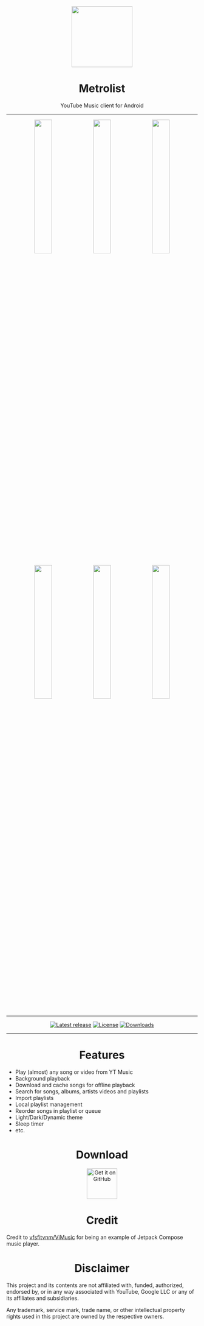 <div align="center">
<img src="https://i.ibb.co/56zhnpD/ic-launcher.png" width="160" height="160" style="display: block; margin: 0 auto"/>
<h1>Metrolist</h1>
<p>YouTube Music client for Android</p>
</div>

---

<p align="center">
  <img src="https://i.ibb.co/0pLNPGB/Screenshot-20230821-155341.png" width="30%" />
  <img src="https://i.ibb.co/xGjmBjy/Screenshot-20230821-153015.png" width="30%" />
  <img src="https://i.ibb.co/pR9jN01/Screenshot-20230821-153318.png" width="30%" />

  <img src="https://i.ibb.co/LYcctv9/Screenshot-20230821-153342.png" width="30%" />
  <img src="https://i.ibb.co/YW3yBFS/Screenshot-20230821-153149.png" width="30%" />
  <img src="https://i.ibb.co/m6rXFrg/Screenshot-20230821-153044.png" width="30%" />
</p>
</div>

---

<div align="center">
  
[![Latest release](https://img.shields.io/github/v/release/mostafaalagamy/Metrolist?include_prereleases)](https://github.com/mostafaalagamy/metrolist/releases)
[![License](https://img.shields.io/github/license/mostafaalagamy/Metrolist)](https://www.gnu.org/licenses/gpl-3.0)
[![Downloads](https://img.shields.io/github/downloads/mostafaalagamy/Metrolist/total)](https://github.com/mostafaalagamy/Metrolist/releases)

</div>

---

<div align="center">
<h1>Features</h1>
</div>

- Play (almost) any song or video from YT Music
- Background playback
- Download and cache songs for offline playback
- Search for songs, albums, artists videos and playlists
- Import playlists
- Local playlist management
- Reorder songs in playlist or queue
- Light/Dark/Dynamic theme
- Sleep timer
- etc.

<div align="center">
<h1>Download</h1>

  [<img src="https://github.com/machiav3lli/oandbackupx/blob/034b226cea5c1b30eb4f6a6f313e4dadcbb0ece4/badge_github.png"
    alt="Get it on GitHub"
    height="80">](https://github.com/mostafaalagamy/Metrolist/releases/latest)
</div>

<div align="center">
<h1>Credit</h1>
</div>

Credit to [vfsfitvnm/ViMusic](https://github.com/vfsfitvnm/ViMusic) for being an
example of Jetpack Compose music player.

<div align="center">
<h1>Disclaimer</h1>
</div>
  
This project and its contents are not affiliated with, funded, authorized, endorsed by, or in any way associated with YouTube, Google LLC or any of its affiliates and subsidiaries.

Any trademark, service mark, trade name, or other intellectual property rights used in this project are owned by the respective owners.
